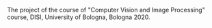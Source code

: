 The project of the course of "Computer Vision and Image Processing" course, DISI, University of Bologna, Bologna 2020. 
